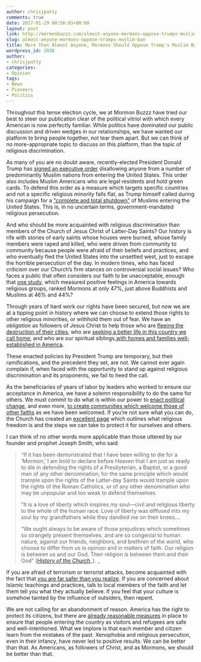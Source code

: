 ```yaml
---
author: chrisjpatty
comments: true
date: 2017-01-29 00:58:03+00:00
layout: post
link: http://mormonbuzzz.com/almost-anyone-mormons-oppose-trumps-muslim-ban/
slug: almost-anyone-mormons-oppose-trumps-muslim-ban
title: More Than Almost Anyone, Mormons Should Oppose Trump's Muslim Ban
wordpress_id: 2038
author:
- chrisjpatty
categories:
- Opinion
tags:
- News
- Pioneers
- Politics
---
```


Throughout this tense election cycle, we at Mormon Buzzz have tried our best to steer our publication clear of the political vitriol with which every American is now perfectly familiar. While politics have dominated our public discussion and driven wedges in our relationships, we have wanted our platform to bring people together, not tear them apart. But we can think of no more-appropriate topic to discuss on this platform, than the topic of religious discrimination.

As many of you are no doubt aware, recently-elected President Donald Trump has [signed an executive order](https://www.nytimes.com/2017/01/27/us/politics/trump-syrian-refugees.html) disallowing anyone from a number of predominantly Muslim nations from entering the United States. This order also includes Muslim Americans who are legal residents and hold green cards. To defend this order as a measure which targets specific countries and not a specific religious minority falls flat, as Trump himself called during his campaign for a ["complete and total shutdown"](https://www.washingtonpost.com/news/post-politics/wp/2015/12/07/donald-trump-calls-for-total-and-complete-shutdown-of-muslims-entering-the-united-states/) of Muslims entering the United States. This is, in no uncertain terms, government-mandated religious persecution. 

And who should be more acquainted with religious discrimination than members of the Church of Jesus Christ of Latter-Day Saints? Our history is rife with stories of early saints whose houses were burned, whose family members were raped and killed, who were driven from community to community because people were afraid of their beliefs and practices, and who eventually fled the United States into the unsettled west, just to escape the horrible persecution of the day. In modern times, who has faced criticism over our Church’s firm stances on controversial social issues? Who faces a public that often considers our faith to be unacceptable, enough that [one study](http://www.pewforum.org/2010/12/16/american-grace-how-religion-divides-and-unites-us/#1), which measured positive feelings in America towards religious groups, ranked Mormons at only 47%, just above Buddhists and Muslims at 46% and 44%? 

Through years of hard work our rights have been secured, but now we are at a tipping point in history where we can choose to extend those rights to other religious minorities, or withhold them out of fear. We have an _obligation_ as followers of Jesus Christ to help those who are [fleeing the destruction of their cities](http://www.nbcnews.com/storyline/syrias-suffering-families/syrian-refugees-see-dream-better-life-crushed-trump-ban-n713621), who are [seeking a better life in this country we call home](https://www.nytimes.com/2017/01/28/us/refugees-detained-at-us-airports-prompting-legal-challenges-to-trumps-immigration-order.html), and who are our spiritual siblings[ with homes and families well-established in America](https://www.propublica.org/article/trump-executive-order-could-block-legal-residents-from-returning-to-america). 

These enacted policies by President Trump are temporary, but their ramifications, and the precedent they set, are not. We cannot ever again complain if, when faced with the opportunity to stand up against religious discrimination and its proponents, we fail to heed the call.

As the beneficiaries of years of labor by leaders who worked to ensure our acceptance in America, we have a solemn responsibility to do the same for others. We must commit to do what is within our power to [enact political change](https://www.usa.gov/elected-officials), and even more, [to create communities which welcome those of other faiths](https://www.lds.org/refugees?lang=eng) as we have been welcomed. If you’re not sure what you can do, the Church has created an [excellent page](https://www.lds.org/religious-freedom?lang=eng) which outlines what religious freedom is and the steps we can take to protect it for ourselves and others.

I can think of no other words more applicable than those uttered by our founder and prophet Joseph Smith, who said:


<blockquote>“If it has been demonstrated that I have been willing to die for a ‘Mormon,’ I am bold to declare before Heaven that I am just as ready to die in defending the rights of a Presbyterian, a Baptist, or a good man of any other denomination; for the same principle which would trample upon the rights of the Latter-day Saints would trample upon the rights of the Roman Catholics, or of any other denomination who may be unpopular and too weak to defend themselves.



“It is a love of liberty which inspires my soul—civil and religious liberty to the whole of the human race. Love of liberty was diffused into my soul by my grandfathers while they dandled me on their knees…



“We ought always to be aware of those prejudices which sometimes so strangely present themselves, and are so congenial to human nature, against our friends, neighbors, and brethren of the world, who choose to differ from us in opinion and in matters of faith. Our religion is between us and our God. Their religion is between them and their God” ([_History of the Church_](https://www.lds.org/manual/teachings-joseph-smith/chapter-29?lang=eng)_). _</blockquote>


If you are afraid of terrorism or terrorist attacks, become acquainted with the fact that [you are far safer than you realize](https://www.washingtonpost.com/news/monkey-cage/wp/2015/11/23/youre-more-likely-to-be-fatally-crushed-by-furniture-than-killed-by-a-terrorist/). If you are concerned about Islamic teachings and practices, talk to local members of the faith and let them tell you what they actually believe. If you feel that your culture is somehow tainted by the influence of outsiders, then repent.

We are not calling for an abandonment of reason. America has the right to protect its citizens, but there are [already reasonable measures](http://www.bbc.com/news/world-us-canada-34848248) in place to ensure that people entering the country as visitors and refugees are safe and well-intentioned. What we implore is that each member and citizen learn from the mistakes of the past. Xenophobia and religious persecution, even in their infancy, have never led to positive results. We can be better than that. As Americans, as followers of Christ, and as Mormons, we should be better than that.
